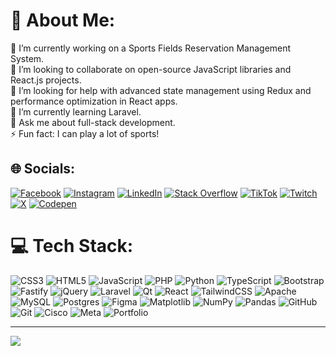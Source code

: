 # 💫 About Me:
🔭 I’m currently working on a Sports Fields Reservation Management System.<br>🤝 I’m looking to collaborate on open-source JavaScript libraries and React.js projects.<br>🧠 I’m looking for help with advanced state management using Redux and performance optimization in React apps.<br>🌱 I’m currently learning Laravel.<br>💬 Ask me about full-stack development.<br>⚡ Fun fact: I can play a lot of sports!


## 🌐 Socials:
[![Facebook](https://img.shields.io/badge/Facebook-%231877F2.svg?logo=Facebook&logoColor=white)](https://facebook.com/https://web.facebook.com/morad.adidi.35/) [![Instagram](https://img.shields.io/badge/Instagram-%23E4405F.svg?logo=Instagram&logoColor=white)](https://instagram.com/https://www.instagram.com/morad_adidi/) [![LinkedIn](https://img.shields.io/badge/LinkedIn-%230077B5.svg?logo=linkedin&logoColor=white)](https://linkedin.com/in/https://www.linkedin.com/in/morad-adidi-b35a682a5/) [![Stack Overflow](https://img.shields.io/badge/-Stackoverflow-FE7A16?logo=stack-overflow&logoColor=white)](https://stackoverflow.com/users/27514191) [![TikTok](https://img.shields.io/badge/TikTok-%23000000.svg?logo=TikTok&logoColor=white)](https://tiktok.com/@morad_adidi) [![Twitch](https://img.shields.io/badge/Twitch-%239146FF.svg?logo=Twitch&logoColor=white)](https://twitch.tv/morad_adidi) [![X](https://img.shields.io/badge/X-black.svg?logo=X&logoColor=white)](https://x.com/morad_adidi) [![Codepen](https://img.shields.io/badge/Codepen-000000?style=for-the-badge&logo=codepen&logoColor=white)](https://codepen.io/morad_adidi) 

# 💻 Tech Stack:
![CSS3](https://img.shields.io/badge/css3-%231572B6.svg?style=for-the-badge&logo=css3&logoColor=white) ![HTML5](https://img.shields.io/badge/html5-%23E34F26.svg?style=for-the-badge&logo=html5&logoColor=white) ![JavaScript](https://img.shields.io/badge/javascript-%23323330.svg?style=for-the-badge&logo=javascript&logoColor=%23F7DF1E) ![PHP](https://img.shields.io/badge/php-%23777BB4.svg?style=for-the-badge&logo=php&logoColor=white) ![Python](https://img.shields.io/badge/python-3670A0?style=for-the-badge&logo=python&logoColor=ffdd54) ![TypeScript](https://img.shields.io/badge/typescript-%23007ACC.svg?style=for-the-badge&logo=typescript&logoColor=white) ![Bootstrap](https://img.shields.io/badge/bootstrap-%238511FA.svg?style=for-the-badge&logo=bootstrap&logoColor=white) ![Fastify](https://img.shields.io/badge/fastify-%23000000.svg?style=for-the-badge&logo=fastify&logoColor=white) ![jQuery](https://img.shields.io/badge/jquery-%230769AD.svg?style=for-the-badge&logo=jquery&logoColor=white) ![Laravel](https://img.shields.io/badge/laravel-%23FF2D20.svg?style=for-the-badge&logo=laravel&logoColor=white) ![Qt](https://img.shields.io/badge/Qt-%23217346.svg?style=for-the-badge&logo=Qt&logoColor=white) ![React](https://img.shields.io/badge/react-%2320232a.svg?style=for-the-badge&logo=react&logoColor=%2361DAFB) ![TailwindCSS](https://img.shields.io/badge/tailwindcss-%2338B2AC.svg?style=for-the-badge&logo=tailwind-css&logoColor=white) ![Apache](https://img.shields.io/badge/apache-%23D42029.svg?style=for-the-badge&logo=apache&logoColor=white) ![MySQL](https://img.shields.io/badge/mysql-4479A1.svg?style=for-the-badge&logo=mysql&logoColor=white) ![Postgres](https://img.shields.io/badge/postgres-%23316192.svg?style=for-the-badge&logo=postgresql&logoColor=white) ![Figma](https://img.shields.io/badge/figma-%23F24E1E.svg?style=for-the-badge&logo=figma&logoColor=white) ![Matplotlib](https://img.shields.io/badge/Matplotlib-%23ffffff.svg?style=for-the-badge&logo=Matplotlib&logoColor=black) ![NumPy](https://img.shields.io/badge/numpy-%23013243.svg?style=for-the-badge&logo=numpy&logoColor=white) ![Pandas](https://img.shields.io/badge/pandas-%23150458.svg?style=for-the-badge&logo=pandas&logoColor=white) ![GitHub](https://img.shields.io/badge/github-%23121011.svg?style=for-the-badge&logo=github&logoColor=white) ![Git](https://img.shields.io/badge/git-%23F05033.svg?style=for-the-badge&logo=git&logoColor=white) ![Cisco](https://img.shields.io/badge/cisco-%23049fd9.svg?style=for-the-badge&logo=cisco&logoColor=black) ![Meta](https://img.shields.io/badge/Meta-%230467DF.svg?style=for-the-badge&logo=Meta&logoColor=white) ![Portfolio](https://img.shields.io/badge/Portfolio-%23000000.svg?style=for-the-badge&logo=firefox&logoColor=#FF7139)
<!-- 
# 📊 GitHub Stats:
![](https://github-readme-stats.vercel.app/api?username=moradadidi&theme=dark&hide_border=false&include_all_commits=true&count_private=true)<br/>
![](https://github-readme-streak-stats.herokuapp.com/?user=moradadidi&theme=dark&hide_border=false)<br/>
![](https://github-readme-stats.vercel.app/api/top-langs/?username=moradadidi&theme=dark&hide_border=false&include_all_commits=true&count_private=true&layout=compact)
-->
---
[![](https://visitcount.itsvg.in/api?id=moradadidi&icon=8&color=0)](https://visitcount.itsvg.in)

<!-- Proudly created with GPRM ( https://gprm.itsvg.in ) -->
